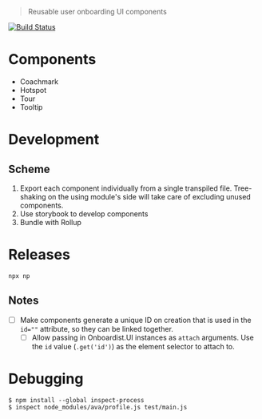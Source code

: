 > Reusable user onboarding UI components

[![Build Status](https://travis-ci.com/onboardist/ui.svg?branch=master)](https://travis-ci.com/onboardist/ui)

# Components

* Coachmark
* Hotspot
* Tour
* Tooltip

# Development

## Scheme

1. Export each component individually from a single transpiled file. Tree-shaking on the using module's side will take care of excluding unused components.
2. Use storybook to develop components
3. Bundle with Rollup

# Releases

    npx np

## Notes

* [ ] Make components generate a unique ID on creation that is used in the `id=""` attribute, so they can be linked together.
  * [ ] Allow passing in Onboardist.UI instances as `attach` arguments. Use the `id` value (`.get('id')`) as the element selector to attach to.

# Debugging

```
$ npm install --global inspect-process
$ inspect node_modules/ava/profile.js test/main.js
```